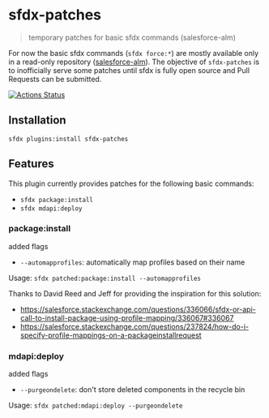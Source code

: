 # sfdx-patches

> temporary patches for basic sfdx commands (salesforce-alm)

For now the basic sfdx commands (`sfdx force:*`) are mostly available only in a read-only repository ([salesforce-alm](https://github.com/forcedotcom/salesforce-alm)).
The objective of `sfdx-patches` is to inofficially serve some patches until sfdx is fully open source and Pull Requests can be submitted.

[![Actions Status](https://github.com/amtrack/sfdx-patches/workflows/Release/badge.svg)](https://github.com/amtrack/sfdx-patches/actions)

## Installation

```console
sfdx plugins:install sfdx-patches
```

## Features

This plugin currently provides patches for the following basic commands:

- `sfdx package:install`
- `sfdx mdapi:deploy`

### package:install

added flags

- `--automapprofiles`: automatically map profiles based on their name

Usage: `sfdx patched:package:install --automapprofiles`

Thanks to David Reed and Jeff for providing the inspiration for this solution:

- https://salesforce.stackexchange.com/questions/336066/sfdx-or-api-call-to-install-package-using-profile-mapping/336067#336067
- https://salesforce.stackexchange.com/questions/237824/how-do-i-specify-profile-mappings-on-a-packageinstallrequest

### mdapi:deploy

added flags

- `--purgeondelete`: don't store deleted components in the recycle bin

Usage: `sfdx patched:mdapi:deploy --purgeondelete`
